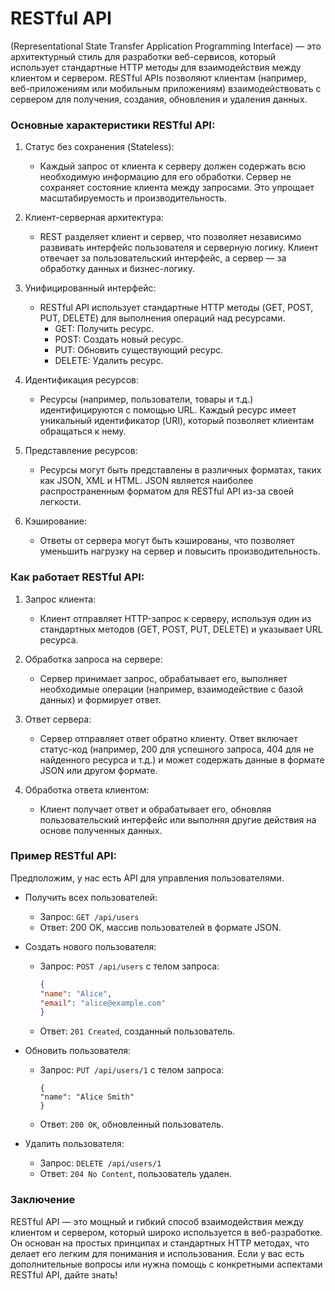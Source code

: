 # RESTful API 

(Representational State Transfer Application Programming Interface) — это архитектурный стиль для разработки веб-сервисов, который использует стандартные HTTP методы для взаимодействия между клиентом и сервером. RESTful APIs позволяют клиентам (например, веб-приложениям или мобильным приложениям) взаимодействовать с сервером для получения, создания, обновления и удаления данных.

### Основные характеристики RESTful API:

1. Статус без сохранения (Stateless):
    - Каждый запрос от клиента к серверу должен содержать всю необходимую информацию для его обработки. Сервер не сохраняет состояние клиента между запросами. Это упрощает масштабируемость и производительность.

2. Клиент-серверная архитектура:
    - REST разделяет клиент и сервер, что позволяет независимо развивать интерфейс пользователя и серверную логику. Клиент отвечает за пользовательский интерфейс, а сервер — за обработку данных и бизнес-логику.

3. Унифицированный интерфейс:
    - RESTful API использует стандартные HTTP методы (GET, POST, PUT, DELETE) для выполнения операций над ресурсами.
        - GET: Получить ресурс.
        - POST: Создать новый ресурс.
        - PUT: Обновить существующий ресурс.
        - DELETE: Удалить ресурс.

4. Идентификация ресурсов:
    - Ресурсы (например, пользователи, товары и т.д.) идентифицируются с помощью URL. Каждый ресурс имеет уникальный идентификатор (URI), который позволяет клиентам обращаться к нему.

5. Представление ресурсов:
    - Ресурсы могут быть представлены в различных форматах, таких как JSON, XML и HTML. JSON является наиболее распространенным форматом для RESTful API из-за своей легкости.

6. Кэширование:
    - Ответы от сервера могут быть кэшированы, что позволяет уменьшить нагрузку на сервер и повысить производительность.

### Как работает RESTful API:

1. Запрос клиента:
    - Клиент отправляет HTTP-запрос к серверу, используя один из стандартных методов (GET, POST, PUT, DELETE) и указывает URL ресурса.

2. Обработка запроса на сервере:
    - Сервер принимает запрос, обрабатывает его, выполняет необходимые операции (например, взаимодействие с базой данных) и формирует ответ.

3. Ответ сервера:
    - Сервер отправляет ответ обратно клиенту. Ответ включает статус-код (например, 200 для успешного запроса, 404 для не найденного ресурса и т.д.) и может содержать данные в формате JSON или другом формате.

4. Обработка ответа клиентом:
    - Клиент получает ответ и обрабатывает его, обновляя пользовательский интерфейс или выполняя другие действия на основе полученных данных.

### Пример RESTful API:

Предположим, у нас есть API для управления пользователями.

- Получить всех пользователей:
    - Запрос: `GET /api/users`
    - Ответ: 200 OK, массив пользователей в формате JSON.

- Создать нового пользователя:
    - Запрос: `POST /api/users` с телом запроса:
      ```json
      {
      "name": "Alice",
      "email": "alice@example.com"
      }
      ```

    - Ответ: `201 Created`, созданный пользователь.

- Обновить пользователя:
    - Запрос: `PUT /api/users/1` с телом запроса:
      ```
      {
      "name": "Alice Smith"
      }

    - Ответ: `200 OK`, обновленный пользователь.

- Удалить пользователя:
    - Запрос: `DELETE /api/users/1`
    - Ответ: `204 No Content`, пользователь удален.

### Заключение

RESTful API — это мощный и гибкий способ взаимодействия между клиентом и сервером, который широко используется в веб-разработке. Он основан на простых принципах и стандартных HTTP методах, что делает его легким для понимания и использования. Если у вас есть дополнительные вопросы или нужна помощь с конкретными аспектами RESTful API, дайте знать!